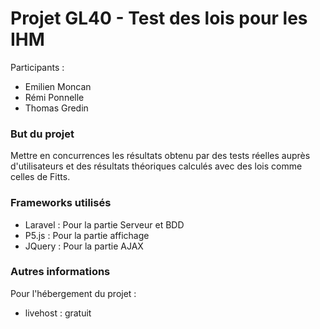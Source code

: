 # Projet GL40 - Test des lois pour les IHM

Participants :
- Emilien Moncan
- Rémi Ponnelle
- Thomas Gredin

### But du projet

Mettre en concurrences les résultats obtenu par des tests réelles auprès d'utilisateurs
et des résultats théoriques calculés avec des lois comme celles de Fitts.

### Frameworks utilisés

- Laravel : Pour la partie Serveur et BDD
- P5.js : Pour la partie affichage
- JQuery : Pour la partie AJAX

### Autres informations

Pour l'hébergement du projet :
- livehost : gratuit
